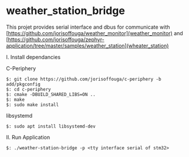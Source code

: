 # weather_station_bridge

This projet provides serial interface and dbus for communicate with [https://github.com/jorisoffouga/weather_monitor](weather_monitor)
and [https://github.com/jorisoffouga/zephyr-application/tree/master/samples/weather_station](wheater_station)

I. Install dependancies

C-Periphery

```
$: git clone https://github.com/jorisoffouga/c-periphery -b add/pkgconfig
$: cd c-periphery
$: cmake -DBUILD_SHARED_LIBS=ON ..
$: make
$: sudo make install
```

libsystemd

```
$: sudo apt install libsystemd-dev
```

II. Run Application

```
$: ./weather-station-bridge -p <tty interface serial of stm32>
```
